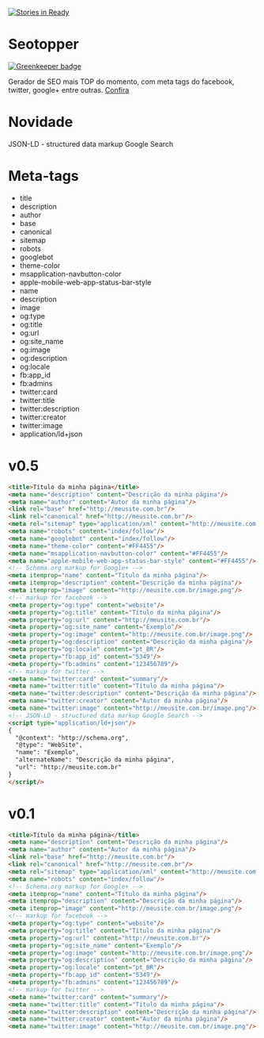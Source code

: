 [![Stories in Ready](https://badge.waffle.io/gustavoquinalha/seotopper.png?label=ready&title=Ready)](https://waffle.io/gustavoquinalha/seotopper?utm_source=badge)
# Seotopper

[![Greenkeeper badge](https://badges.greenkeeper.io/gustavoquinalha/seotopper.svg)](https://greenkeeper.io/)

Gerador de SEO mais TOP do momento, com meta tags do facebook, twitter, google+ entre outras. [Confira](https://gustavoquinalha.github.io/seotopper)

# Novidade
JSON-LD - structured data markup Google Search

# Meta-tags
- title
- description
- author
- base
- canonical
- sitemap
- robots
- googlebot
- theme-color
- msapplication-navbutton-color
- apple-mobile-web-app-status-bar-style
- name
- description
- image
- og:type
- og:title
- og:url
- og:site_name
- og:image
- og:description
- og:locale
- fb:app_id
- fb:admins
- twitter:card
- twitter:title
- twitter:description
- twitter:creator
- twitter:image
- application/ld+json

# v0.5
```html
<title>Título da minha página</title>
<meta name="description" content="Descrição da minha página"/>
<meta name="author" content="Autor da minha página"/>
<link rel="base" href="http://meusite.com.br"/>
<link rel="canonical" href="http://meusite.com.br"/>
<meta rel="sitemap" type="application/xml" content="http://meusite.com.br/sitemap.xml"/>
<meta name="robots" content="index/follow"/>
<meta name="googlebot" content="index/follow"/>
<meta name="theme-color" content="#FF4455"/>
<meta name="msapplication-navbutton-color" content="#FF4455"/>
<meta name="apple-mobile-web-app-status-bar-style" content="#FF4455"/>
<!-- Schema.org markup for Google+ -->
<meta itemprop="name" content="Título da minha página"/>
<meta itemprop="description" content="Descrição da minha página"/>
<meta itemprop="image" content="http://meusite.com.br/image.png"/>
<!-- markup for facebook -->
<meta property="og:type" content="website"/>
<meta property="og:title" content="Título da minha página"/>
<meta property="og:url" content="http://meusite.com.br"/>
<meta property="og:site_name" content="Exemplo"/>
<meta property="og:image" content="http://meusite.com.br/image.png"/>
<meta property="og:description" content="Descrição da minha página"/>
<meta property="og:locale" content="pt_BR"/>
<meta property="fb:app_id" content="5349"/>
<meta property="fb:admins" content="123456789"/>
<!-- markup for twitter -->
<meta name="twitter:card" content="summary"/>
<meta name="twitter:title" content="Título da minha página"/>
<meta name="twitter:description" content="Descrição da minha página"/>
<meta name="twitter:creator" content="Autor da minha página"/>
<meta name="twitter:image" content="http://meusite.com.br/image.png"/>
<!-- JSON-LD - structured data markup Google Search -->
<script type="application/ld+json"/>
{
  "@context": "http://schema.org",
  "@type": "WebSite",
  "name": "Exemplo",
  "alternateName": "Descrição da minha página",
  "url": "http://meusite.com.br"
}
</script/>
```

# v0.1
```html
<title>Título da minha página</title>
<meta name="description" content="Descrição da minha página"/>
<meta name="author" content="Autor da minha página"/>
<link rel="base" href="http://meusite.com.br"/>
<link rel="canonical" href="http://meusite.com.br"/>
<meta rel="sitemap" type="application/xml" content="http://meusite.com.br/sitemap.xml"/>
<meta name="robots" content="index/follow"/>
<!-- Schema.org markup for Google+ -->
<meta itemprop="name" content="Título da minha página"/>
<meta itemprop="description" content="Descrição da minha página"/>
<meta itemprop="image" content="http://meusite.com.br/image.png"/>
<!-- markup for facebook -->
<meta property="og:type" content="website"/>
<meta property="og:title" content="Título da minha página"/>
<meta property="og:url" content="http://meusite.com.br"/>
<meta property="og:site_name" content="Exemplo"/>
<meta property="og:image" content="http://meusite.com.br/image.png"/>
<meta property="og:description" content="Descrição da minha página"/>
<meta property="og:locale" content="pt_BR"/>
<meta property="fb:app_id" content="5349"/>
<meta property="fb:admins" content="123456789"/>
<!-- markup for twitter -->
<meta name="twitter:card" content="summary"/>
<meta name="twitter:title" content="Título da minha página"/>
<meta name="twitter:description" content="Descrição da minha página"/>
<meta name="twitter:creator" content="Autor da minha página"/>
<meta name="twitter:image" content="http://meusite.com.br/image.png"/>
```
